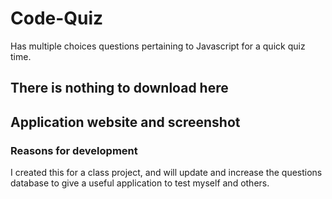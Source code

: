 # Code-Quiz
Has multiple choices questions pertaining to Javascript for a quick quiz time.


## There is nothing to download here

## Application website and screenshot

### Reasons for development
I created this for a class project, and will update and increase the questions database to give a useful application to test myself and others.

